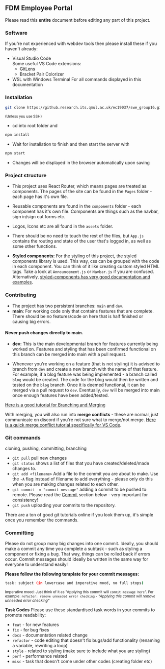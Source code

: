 ## FDM Employee Portal

Please read this **entire** document before editing any part of this project.
### Software
If you're not experienced with webdev tools then please install these if you haven't already:

- Visual Studio Code  
Some useful VS Code extensions:
    - GitLens
    - Bracket Pair Colorizer
- WSL with Windows Terminal
For all commands displayed in this documentation
### Installation
```sh
git clone https://github.research.its.qmul.ac.uk/ec19037/swe_group16.git
```
<sub>(Unless you use SSH)</sub>

- cd into root folder and
```sh
npm install
```
- Wait for installation to finish and then start the server with
```sh
npm start
``` 
- Changes will be displayed in the browser automatically upon saving

### Project structure
- This project uses React Router, which means pages are treated as components.
The pages of the site can be found in the ``Pages`` folder - each page has it's own file.
- Reusable components are found in the ``components`` folder - each component has it's own file. Components are things such as the navbar, sign in/sign out forms etc.
- Logos, Icons etc are all found in the ``assets`` folder.
- There should be no need to touch the rest of the files, but ``App.js`` contains the routing and state of the user that's logged in, as well as some other functions.

- **Styled components:** For the styling of this project, the styled components library is used. This way, css can be grouped with the code in each component. You can think of it like creating custom styled HTML tags. Take a look at ``Announcement.js`` or ``Navbar.js`` if you are confused. Alternatively, [styled-components has very good documentation and examples](https://styled-components.com/).
### Contributing
- The project has two persistent branches: ``main`` and ``dev``.
- **main**: For working code only that contains features that are complete. There should be no features/code on here that is half finished or causing big errors. 
#### **Never push changes directly to main.**

- **dev:** This is the main developmental branch for features currently being worked on. Features and styling that has been confirmed functional on this branch can be merged into main with a pull request. 

- Whenever you're working on a feature (that is not styling) it is advised to branch from ``dev`` and create a new branch with the name of that feature. For example, if a blog feature was being implemented - a branch called ``blog`` would be created. The code for the blog would then be written and tested on the ``blog`` branch. Once it is deemed functional, it can be merged via a pull request to ``dev``. Eventually, ``dev`` will be merged into main once enough features have been added/tested.

[Here is a good tutorial for Branching and Merging](https://git-scm.com/book/en/v2/Git-Branching-Basic-Branching-and-Merging)

With merging, you will also run into **merge conflicts** - these are normal, just communicate on discord if you're not sure what to merge/not merge. 
[Here is a quick merge conflict tutorial specifically for VS Code](https://www.youtube.com/watch?v=kBIMGOxqqnk).


### Git commands
cloning, pushing, committing, branching

- ``git pull`` pull new changes
- ``git status`` shows a list of files that you have created/deleted/made changes to.
- ``git add <filename>`` Add a file to the commit you are about to make. Use the ``-A`` flag instead of filename to add everything - please only do this when you are making changes related to each other.
- ``git commit -m "commit message"`` adding a commit to be pushed to remote. Please read the [Commit](#Committing) section below - very important for consistency!
- ``git push`` uploading your commits to the repository.  
  
   
There are a ton of good git tutorials online if you look them up, it's simple once you remember the commands.

### Committing 
Please do not group many big changes into one commit. Ideally, you should make a commit any time you complete a subtask - such as styling a component or fixing a bug. That way, things can be rolled back if errors occur. Commit messages should ideally be written in the same way for everyone to understand easily!

**Please follow the following template for your commit messages:**
```sh
task: subject (in lowercase and imperative mood, no full stops) 
```
<sub>Imperative mood: Just think of it as "Applying this commit will ``commit message here``". For example:
``refactor: remove unneeded error checking`` - *"Applying this commit will remove unneeded error checking"*</sub>

**Task Codes**
Please use these standardised task words in your commits to promote readability:
- ``feat`` - for new features
- ``fix`` - for bug fixes
- ``docs`` - documentation related change
- ``refactor`` - code editing that doesn't fix bugs/add functionality (renaming a variable, rewriting a loop)
- ``style`` - related to styling (make sure to include what you are styling)
- ``perf`` - performance related
- ``misc`` - task that doesn't come under other codes (creating folder etc)
